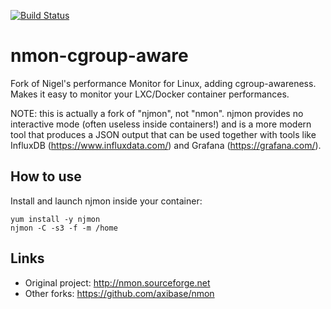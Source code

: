 [![Build Status](https://travis-ci.com/f18m/nmon-cgroup-aware.svg?branch=master)](https://travis-ci.com/f18m/nmon-cgroup-aware)

# nmon-cgroup-aware

Fork of Nigel's performance Monitor for Linux, adding cgroup-awareness. Makes it easy to monitor your LXC/Docker container performances.

NOTE: this is actually a fork of "njmon", not "nmon". njmon provides no interactive mode (often useless inside containers!) and is a more modern tool that produces a JSON output that can be used together with tools like InfluxDB (https://www.influxdata.com/) and Grafana (https://grafana.com/).


## How to use

Install and launch njmon inside your container:

```
yum install -y njmon
njmon -C -s3 -f -m /home
```

## Links

- Original project: http://nmon.sourceforge.net
- Other forks: https://github.com/axibase/nmon
